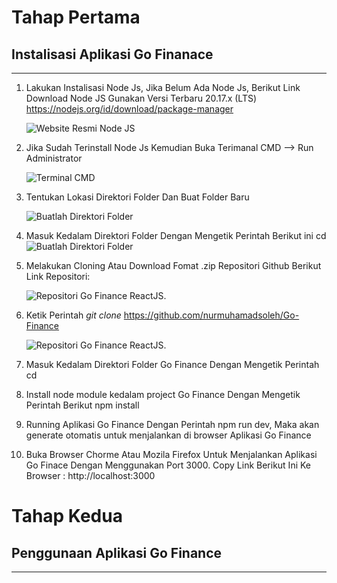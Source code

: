 # Tahap Pertama
## Instalisasi Aplikasi Go Finanace
---
1. Lakukan Instalisasi Node Js, Jika Belum Ada Node Js, Berikut Link Download Node JS Gunakan Versi Terbaru 20.17.x (LTS) https://nodejs.org/id/download/package-manager

    ![Website Resmi Node JS](https://prnt.sc/8zqKJzoDABgb)

2. Jika Sudah Terinstall Node Js Kemudian Buka Terimanal CMD --> Run Administrator

    ![Terminal CMD](https://prnt.sc/Zjyl5bJ1gXdL)

3. Tentukan Lokasi Direktori Folder Dan Buat Folder Baru

    ![Buatlah Direktori Folder](https://prnt.sc/Gzvm2-2WLg8A)

4. Masuk Kedalam Direktori Folder Dengan Mengetik Perintah Berikut ini cd  
    ![Buatlah Direktori Folder](https://prnt.sc/Gzvm2-2WLg8A)

5. Melakukan Cloning Atau Download Fomat .zip Repositori Github Berikut Link Repositori:

    ![Repositori Go Finance ReactJS](https://github.com/risanussy/laundry-pos-api).

6. Ketik Perintah *git clone*
https://github.com/nurmuhamadsoleh/Go-Finance

    ![Repositori Go Finance ReactJS](https://prnt.sc/N4LHh19aAY1i).
 

7. Masuk Kedalam Direktori Folder Go Finance Dengan Mengetik Perintah cd 

8. Install node module kedalam project Go Finance Dengan Mengetik Perintah Berikut npm install

9. Running Aplikasi Go Finance Dengan Perintah npm run dev, Maka akan generate otomatis untuk menjalankan di browser Aplikasi Go Finance 

10. Buka Browser Chorme Atau Mozila Firefox Untuk Menjalankan Aplikasi Go Finace Dengan Menggunakan Port 3000.
Copy Link Berikut Ini Ke Browser : http://localhost:3000

# Tahap Kedua
## Penggunaan Aplikasi Go Finance
---
